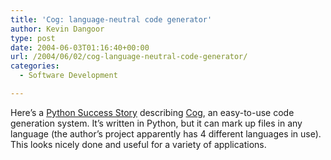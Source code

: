 ```yaml
---
title: 'Cog: language-neutral code generator'
author: Kevin Dangoor
type: post
date: 2004-06-03T01:16:40+00:00
url: /2004/06/02/cog-language-neutral-code-generator/
categories:
  - Software Development

---
```

Here&#8217;s a [Python Success Story][1] describing [Cog][2], an easy-to-use code generation system. It&#8217;s written in Python, but it can mark up files in any language (the author&#8217;s project apparently has 4 different languages in use). This looks nicely done and useful for a variety of applications.

 [1]: http://pythonology.org/success&story=cog "Pythonology Python Success Stories"
 [2]: http://www.stellated.com/code/cog/